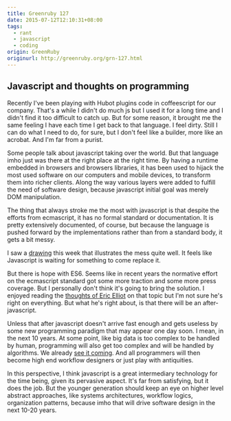 ```yaml
---
title: Greenruby 127
date: 2015-07-12T12:10:31+08:00
tags:
  - rant
  - javascript
  - coding
origin: GreenRuby
originurl: http://greenruby.org/grn-127.html
---
```

## Javascript and thoughts on programming

Recently I've been playing with Hubot plugins code in coffeescript for our
company. That's a while I didn't do much js but I used it for a long time and
I didn't find it too difficult to catch up. But for some reason, it brought me
the same feeling I have each time I get back to that language. I feel dirty.
Still I can do what I need to do, for sure, but I don't feel like a builder,
more like an acrobat. And I'm far from a purist.

Some people talk about javascript taking over the world. But that language
imho just was there at the right place at the right time. By having a runtime
embedded in browsers and browsers libraries, it has been used to hijack the
most used software on our computers and mobile devices, to transform them into
richer clients. Along the way various layers were added to fulfill the need of
software design, because javascript initial goal was merely DOM manipulation.

The thing that always stroke me the most with javascript is that despite the
efforts from ecmascript, it has no formal standard or documentation. It is
pretty extensively documented, of course, but because the language is pushed
forward by the implementations rather than from a standard body, it gets a bit
messy.

I saw a [drawing][js] this week that illustrates the mess quite well. It feels
like Javascript is waiting for something to come replace it.

But there is hope with ES6. Seems like in recent years the normative effort on
the ecmascript standard got some more traction and some more press coverage.
But I personally don't think it's going to bring the solution. I enjoyed
reading the [thoughts of Eric Elliot][thoughts] on that topic but I'm not sure
he's right on everything. But what he's right about, is that there will be an
after-javascript.

Unless that after javascript doesn't arrive fast enough and gets useless by
some new programming paradigm that may appear one day soon. I mean, in the
next 10 years. At some point, like big data is too complex to be handled by
human, programming will also get too complex and will be handled by
algorithms. We already [see it coming][helium]. And all programmers will then
become high end workflow designers or just play with antiquities.

In this perspective, I think javascript is a great intermediary technology for
the time being, given its pervasive aspect. It's far from satisfying, but it
does the job. But the younger generation should keep an eye on higher level
abstract approaches, like systems architectures, workflow logics, organization
patterns, because imho that will drive software design in the next 10-20
years.

[js]: http://cube-drone.com/comics/c/relentless-persistence
[thoughts]: http://www.sitepoint.com/future-programming-webassembly-life-after-javascript/
[helium]: http://phys.org/news/2015-07-code-faster-expert.html
